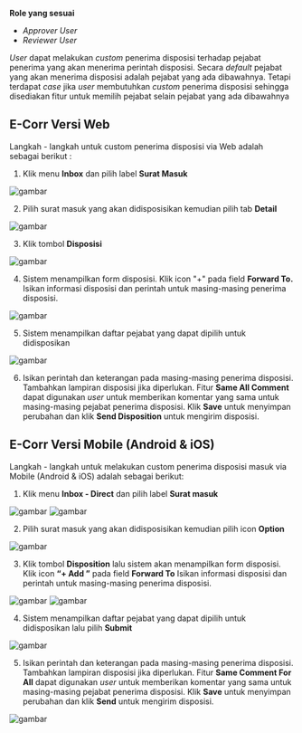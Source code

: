 **Role yang sesuai**

- *Approver User*
- *Reviewer User*

 _User_ dapat melakukan _custom_ penerima disposisi terhadap pejabat penerima yang akan menerima perintah disposisi. Secara _default_ pejabat yang akan menerima disposisi adalah pejabat yang ada dibawahnya. Tetapi terdapat _case_ jika _user_ membutuhkan _custom_ penerima disposisi sehingga disediakan fitur untuk memilih pejabat selain pejabat yang ada dibawahnya

## **E-Corr Versi Web**

Langkah - langkah untuk custom penerima disposisi via Web adalah sebagai berikut :

1. Klik menu **Inbox** dan pilih label **Surat Masuk**

![gambar](SuratMasuk/SM_Web/02SM30.png)

2. Pilih surat masuk yang akan didisposisikan kemudian pilih tab **Detail**

![gambar](SuratMasuk/SM_Web/02SM31.png)

3. Klik tombol **Disposisi**

![gambar](SuratMasuk/SM_Web/02SM32.png)

4. Sistem menampilkan form disposisi. Klik icon "+" pada field **Forward To.** Isikan informasi disposisi dan perintah untuk masing-masing penerima disposisi.

![gambar](SuratMasuk/SM_Web/02SM33.png)

5. Sistem menampilkan daftar pejabat yang dapat dipilih untuk didisposikan

![gambar](SuratMasuk/SM_Web/02SM34.png)

6. Isikan perintah dan keterangan pada masing-masing penerima disposisi. Tambahkan lampiran disposisi jika diperlukan. Fitur **Same All Comment** dapat digunakan _user_ untuk memberikan komentar yang sama untuk masing-masing pejabat penerima disposisi. Klik **Save** untuk menyimpan perubahan dan klik **Send Disposition** untuk mengirim disposisi.



## **E-Corr Versi Mobile (Android & iOS)**

Langkah - langkah untuk melakukan custom penerima disposisi masuk via Mobile (Android & iOS) adalah sebagai berikut:

1. Klik menu **Inbox - Direct** dan pilih label **Surat masuk**

![gambar](SuratMasuk/SM_Android/Customdisposisi/02A01.png) ![gambar](SuratMasuk/SM_Android/Customdisposisi/02A02.png) 

2. Pilih surat masuk yang akan didisposisikan kemudian pilih icon **Option**

![gambar](SuratMasuk/SM_Android/Customdisposisi/02A03.png)

3. Klik tombol **Disposition** lalu sistem akan menampilkan form disposisi. Klik icon **“+ Add ”** pada field **Forward To** Isikan informasi disposisi dan perintah untuk masing-masing penerima disposisi.
   
![gambar](SuratMasuk/SM_Android/Customdisposisi/02A04.png) ![gambar](SuratMasuk/SM_Android/Customdisposisi/02A05.png)

4. Sistem menampilkan daftar pejabat yang dapat dipilih untuk didisposikan lalu pilih **Submit**
   
![gambar](SuratMasuk/SM_Android/Customdisposisi/02A06.png)

5. Isikan perintah dan keterangan pada masing-masing penerima disposisi. Tambahkan lampiran disposisi jika diperlukan. Fitur **Same Comment For All** dapat digunakan _user_ untuk memberikan komentar yang sama untuk masing-masing pejabat penerima disposisi. Klik **Save** untuk menyimpan perubahan dan klik **Send** untuk mengirim disposisi.
   
![gambar](SuratMasuk/SM_Android/Customdisposisi/02A07.png)

